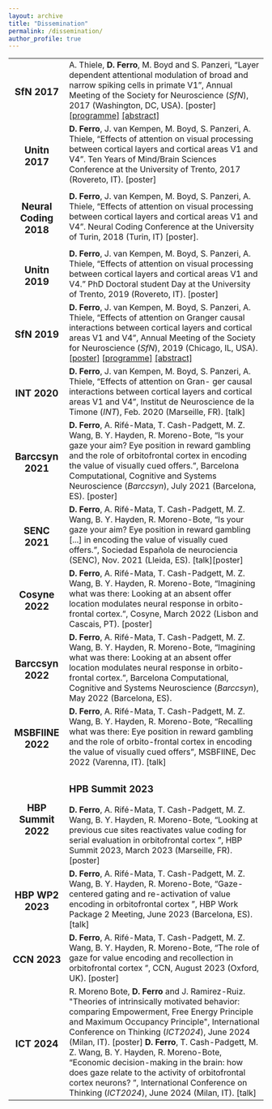 ```yaml
---
layout: archive
title: "Dissemination"
permalink: /dissemination/
author_profile: true
---
```


<table style="border:none !important;">
<tr style="border:none !important;">
 <td style="border:none !important; text-align:center !important;"><h3>SfN 2017</h3></td>
 <td style="border:none !important;">
 A. Thiele, <b>D. Ferro</b>, M. Boyd and S. Panzeri, “Layer dependent attentional modulation of broad and narrow spiking cells in primate V1”, Annual Meeting of the Society for Neuroscience (<i>SfN</i>), 2017 (Washington, DC, USA). [poster] <a href="/abstracts/ProgrammeSFN2017.pdf" type="application/pdf" target="_blank">[programme]</a> <a href="/abstracts/AbstractSFN2017.pdf" type="application/pdf" target="_blank">[abstract]</a>
</td>
</tr>
<tr style="border:none !important;"><td style="border:none !important; text-align:center !important;"><h3>Unitn 2017</h3></td><td style="border:none !important;">
<b>D. Ferro</b>, J. van Kempen, M. Boyd, S. Panzeri, A. Thiele, “Effects of attention on visual
processing between cortical layers and cortical areas V1 and V4”. Ten Years of Mind/Brain
Sciences Conference at the University of Trento, 2017 (Rovereto, IT). [poster]
</td>
</tr>
<tr style="border:none !important;"><td style="border:none !important; text-align:center !important;"><h3>Neural Coding 2018</h3></td><td style="border:none !important;">
<b>D. Ferro</b>, J. van Kempen, M. Boyd, S. Panzeri, A. Thiele, “Effects of attention on visual
processing between cortical layers and cortical areas V1 and V4”. Neural Coding Conference at the University of Turin, 2018 (Turin, IT) [poster].
</td>
</tr>
<tr style="border:none !important;"><td style="border:none !important; text-align:center !important;"><h3>Unitn 2019</h3></td><td style="border:none !important;">
<b>D. Ferro</b>, J. van Kempen, M. Boyd, S. Panzeri, A. Thiele, “Effects of attention on visual
processing between cortical layers and cortical areas V1 and V4.” PhD Doctoral student Day
at the University of Trento, 2019 (Rovereto, IT). [poster]
</td>
</tr>
<tr style="border:none !important;"><td style="border:none !important; text-align:center !important;"><h3>SfN 2019</h3></td><td style="border:none !important;">
<b>D. Ferro</b>, J. van Kempen, M. Boyd, S. Panzeri, A. Thiele, “Effects of attention on Granger
causal interactions between cortical layers and cortical areas V1 and V4”, Annual Meeting of
the Society for Neuroscience (<i>SfN</i>), 2019 (Chicago, IL, USA). <a href="/abstracts/PosterSfN2019.pdf" type="application/pdf" target="_blank">[poster]</a> <a href="/abstracts/ProgrammeSFN2019.pdf" type="application/pdf" target="_blank">[programme]</a> 
<a href="/abstracts/AbstractSFN2019.pdf" type="application/pdf" target="_blank">[abstract]</a>
</td>
</tr>
<tr style="border:none !important;"><td style="border:none !important; text-align:center !important;"><h3>INT 2020</h3></td><td style="border:none !important;">
<b>D. Ferro</b>, J. van Kempen, M. Boyd, S. Panzeri, A. Thiele, “Effects of attention on Gran-
ger causal interactions between cortical layers and cortical areas V1 and V4”, Institut de
Neuroscience de la Timone (<i>INT</i>), Feb. 2020 (Marseille, FR). [talk]
</td>
</tr>
<tr style="border:none !important;"><td style="border:none !important; text-align:center !important;"><h3>Barccsyn 2021</h3></td><td style="border:none !important;">
<b>D. Ferro</b>, A. Rifé-Mata, T. Cash-Padgett, M. Z. Wang, B. Y. Hayden, R. Moreno-Bote,
“Is your gaze your aim? Eye position in reward gambling and the role of orbitofrontal cortex in
encoding the value of visually cued offers.”, Barcelona Computational, Cognitive and Systems Neuroscience (<i>Barccsyn</i>), July 2021 (Barcelona, ES). [poster]
</td style="border:none !important;">
</tr>
<tr style="border:none !important;"><td style="border:none !important; text-align:center !important;"><h3>SENC 2021</h3></td><td style="border:none !important;">
<b>D. Ferro</b>, A. Rifé-Mata, T. Cash-Padgett, M. Z. Wang, B. Y. Hayden, R. Moreno-Bote,
“Is your gaze your aim? Eye position in reward gambling [...] in encoding the value of visually
cued offers.”, Sociedad Española de neurociencia (SENC), Nov. 2021 (Lleida, ES). [talk][poster]
</td>
</tr>
<tr style="border:none !important;"><td style="border:none !important; text-align:center !important;"><h3>Cosyne 2022</h3></td><td style="border:none !important;">
<b>D. Ferro</b>, A. Rifé-Mata, T. Cash-Padgett, M. Z. Wang, B. Y. Hayden, R. Moreno-Bote,
“Imagining what was there: Looking at an absent offer location modulates neural response in
orbito-frontal cortex.”, Cosyne, March 2022 (Lisbon and Cascais, PT). [poster]
</td>
</tr>
<tr style="border:none !important;"><td style="border:none !important; text-align:center !important;"><h3>Barccsyn 2022</h3></td><td style="border:none !important;">
<b>D. Ferro</b>, A. Rifé-Mata, T. Cash-Padgett, M. Z. Wang, B. Y. Hayden, R. Moreno-Bote,
“Imagining what was there: Looking at an absent offer location modulates neural response in
orbito-frontal cortex.”, Barcelona Computational, Cognitive and Systems Neuroscience (<i>Barccsyn</i>), May 2022 (Barcelona, ES).
</td>
</tr>
<tr style="border:none !important;"><td style="border:none !important; text-align:center !important;"><h3>MSBFIINE 2022</h3></td><td style="border:none !important;">
<b>D. Ferro</b>, A. Rifé-Mata, T. Cash-Padgett, M. Z. Wang, B. Y. Hayden, R. Moreno-Bote,
“Recalling what was there: Eye position in reward gambling and the role of orbito-frontal cortex
in encoding the value of visually cued offers”, MSBFIINE, Dec 2022 (Varenna, IT). [talk]
</td>
</tr>
<tr style="border:none !important;"><td style="border:none !important; text-align:center !important;"><h3>HBP Summit 2022</h3></td><td style="border:none !important;">
<h3>HPB Summit 2023</h3> 
<b>D. Ferro</b>, A. Rifé-Mata, T. Cash-Padgett, M. Z. Wang, B. Y. Hayden, R. Moreno-Bote,
“Looking at previous cue sites reactivates value coding for serial evaluation in orbitofrontal
cortex ”, HBP Summit 2023, March 2023 (Marseille, FR). [poster]
</td>
</tr>
<tr style="border:none !important;"><td style="border:none !important; text-align:center !important;"><h3>HBP WP2 2023</h3></td><td style="border:none !important;">
<b>D. Ferro</b>, A. Rifé-Mata, T. Cash-Padgett, M. Z. Wang, B. Y. Hayden, R. Moreno-Bote,
“Gaze-centered gating and re-activation of value encoding in orbitofrontal cortex ”,
HBP Work Package 2 Meeting, June 2023 (Barcelona, ES). [talk]
</td>
</tr>
<tr style="border:none !important;"><td style="border:none !important; text-align:center !important;"><h3>CCN 2023</h3></td><td style="border:none !important;">
<b>D. Ferro</b>, A. Rifé-Mata, T. Cash-Padgett, M. Z. Wang, B. Y. Hayden, R. Moreno-Bote,
“The role of gaze for value encoding and recollection in orbitofrontal cortex ”,
CCN, August 2023 (Oxford, UK). [poster]
</td>
</tr>
<tr style="border:none !important;"><td style="border:none !important; text-align:center !important;"><h3>ICT 2024</h3></td><td style="border:none !important;">
R. Moreno Bote, <b>D. Ferro</b> and J. Ramirez-Ruiz. "Theories of intrinsically motivated behavior: comparing Empowerment, Free Energy Principle and Maximum Occupancy Principle", International Conference on Thinking (<i>ICT2024</i>), June 2024 (Milan, IT). [poster] 
<b>D. Ferro</b>, T. Cash-Padgett, M. Z. Wang, B. Y. Hayden, R. Moreno-Bote,
“Economic decision-making in the brain: how does gaze relate to the activity of orbitofrontal
cortex neurons? ”, International Conference on Thinking (<i>ICT2024</i>), June 2024 (Milan, IT). [talk]
</tr>
</table>
